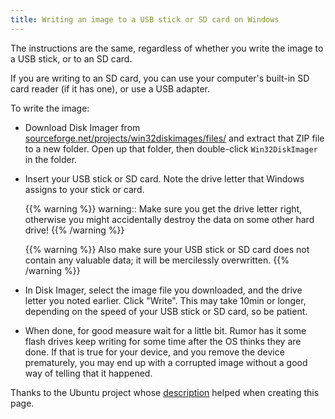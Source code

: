 ```yaml
---
title: Writing an image to a USB stick or SD card on Windows
---
```


The instructions are the same, regardless of whether you write the image to a
USB stick, or to an SD card.

If you are writing to an SD card, you can use your computer's built-in SD card
reader (if it has one), or use a USB adapter.

To write the image:

* Download Disk Imager from
  [sourceforge.net/projects/win32diskimages/files/](http://sourceforge.net/projects/win32diskimager/files/)
  and extract that ZIP file to a new folder. Open up that folder, then double-click
  ``Win32DiskImager`` in the folder.

* Insert your USB stick or SD card. Note the drive letter that Windows assigns to
  your stick or card.

  {{% warning %}}
  warning:: Make sure you get the drive letter right, otherwise you might accidentally
  destroy the data on some other hard drive!
  {{% /warning %}}

  {{% warning %}}
  Also make sure your USB stick or SD card does not contain any valuable data; it
  will be mercilessly overwritten.
  {{% /warning %}}

* In Disk Imager, select the image file you downloaded, and the drive letter you
  noted earlier. Click "Write". This may take 10min or longer, depending on the speed of
  your USB stick or SD card, so be patient.

* When done, for good measure wait for a little bit. Rumor has it some flash drives keep
  writing for some time after the OS thinks they are done. If that is true for your device,
  and you remove the device prematurely, you may end up with a corrupted image without a good
  way of telling that it happened.

Thanks to the Ubuntu project whose
[description](https://help.ubuntu.com/community/Installation/FromImgFiles#Windows)
helped when creating this page.
